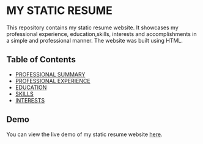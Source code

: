 # MY STATIC RESUME

This repository contains my static resume website. It showcases my professional experience, education,skills, interests and accomplishments in a simple and professional manner. The website was built using HTML.

## Table of Contents

- [PROFESSIONAL SUMMARY](#professional-summary)
- [PROFESSIONAL EXPERIENCE](#professional-experience)
- [EDUCATION](#education)
- [SKILLS](#skills)
- [INTERESTS](#interests)

## Demo

You can view the live demo of my static resume website [here](https://d390w2nizh1ucz.cloudfront.net).
